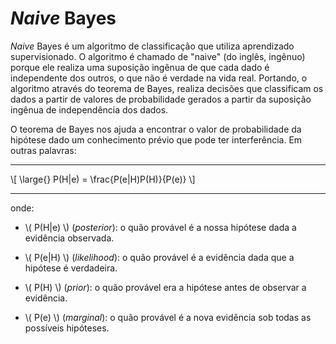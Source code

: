 # _Naive_ Bayes

_Naive_ Bayes é um algoritmo de classificação que utiliza aprendizado supervisionado. O algoritmo
é chamado de "naive" (do inglês, ingênuo) porque ele realiza uma suposição ingênua de que cada
dado é independente dos outros, o que não é verdade na vida real. Portando, o algoritmo através
do teorema de Bayes, realiza decisões que classificam os dados a partir de valores de probabilidade
gerados a partir da suposição ingênua de independência dos dados.

O teorema de Bayes nos ajuda a encontrar o valor de probabilidade da hipótese dado um conhecimento
prévio que pode ter interferência. Em outras palavras:

---

\\[
  \large{} P(H|e) = \frac{P(e|H)P(H)}{P(e)}
\\]

---

onde:

- \\( P(H|e) \\) (_posterior_): o quão provável é a nossa hipótese dada a evidência observada.

- \\( P(e|H) \\) (_likelihood_): o quão provável é a evidência dada que a hipótese é verdadeira.

- \\( P(H) \\) (_prior_): o quão provável era a hipótese antes de observar a evidência.

- \\( P(e) \\) (_marginal_): o quão provável é a nova evidência sob todas as possíveis hipóteses.
